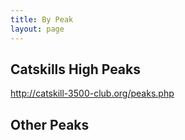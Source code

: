 ```yaml
---
title: By Peak
layout: page
---
```


## Catskills High Peaks

http://catskill-3500-club.org/peaks.php

<!--by-peak-->
<!--/by-peak-->

## Other Peaks
